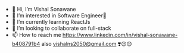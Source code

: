 - 👋 Hi, I’m Vishal Sonawane
- 👀 I’m interested in Software Engineer👻
- 🌱 I’m currently learning ReactJs
- 💞️ I’m looking to collaborate on full-stack
- 📫 How to reach me https://www.linkedin.com/in/vishal-sonawane-b408791b4 also vishalns2050@gmail.com ❣️😍😊

  

<!---
VishalSonawane2001/VishalSonawane2001 is a ✨ special ✨ repository because its `README.md` (this file) appears on your GitHub profile.
You can click the Preview link to take a look at your changes.
--->
